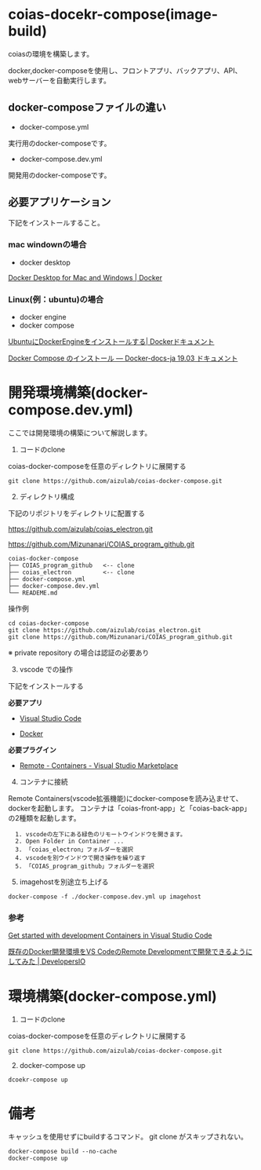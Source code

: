 # coias-docekr-compose(image-build)

coiasの環境を構築します。

docker,docker-composeを使用し、フロントアプリ、バックアプリ、API、webサーバーを自動実行します。

## docker-composeファイルの違い

* docker-compose.yml

実行用のdocker-composeです。

* docker-compose.dev.yml

開発用のdocker-composeです。

## 必要アプリケーション

下記をインストールすること。

### mac windownの場合

* docker desktop

[Docker Desktop for Mac and Windows | Docker](https://www.docker.com/products/docker-desktop)

### Linux(例：ubuntu)の場合

* docker engine
* docker compose

[UbuntuにDockerEngineをインストールする| Dockerドキュメント](https://docs.docker.com/engine/install/ubuntu/#upgrade-docker-after-using-the-convenience-script)

[Docker Compose のインストール — Docker-docs-ja 19.03 ドキュメント](https://docs.docker.jp/compose/install.html#linux-compose)

# 開発環境構築(docker-compose.dev.yml)

ここでは開発環境の構築について解説します。

1. コードのclone

coias-docker-composeを任意のディレクトリに展開する

```
git clone https://github.com/aizulab/coias-docker-compose.git
```

2. ディレクトリ構成

下記のリポジトリをディレクトリに配置する

https://github.com/aizulab/coias_electron.git

https://github.com/Mizunanari/COIAS_program_github.git

```
coias-docker-compose
├── COIAS_program_github   <-- clone
├── coias_electron         <-- clone
├── docker-compose.yml
├── docker-compose.dev.yml
└── READEME.md
```

操作例

```
cd coias-docker-compose
git clone https://github.com/aizulab/coias_electron.git
git clone https://github.com/Mizunanari/COIAS_program_github.git
```

※ private repository の場合は認証の必要あり

3. vscode での操作

下記をインストールする

**必要アプリ**

* [Visual Studio Code](https://azure.microsoft.com/ja-jp/products/visual-studio-code/)

* [Docker](https://www.docker.com/products/docker-desktop)

**必要プラグイン**

* [Remote - Containers - Visual Studio Marketplace](https://marketplace.visualstudio.com/items?itemName=ms-vscode-remote.remote-containers)

4. コンテナに接続

Remote Containers(vscode拡張機能)にdocker-composeを読み込ませて、dockerを起動します。
コンテナは「coias-front-app」と「coias-back-app」の2種類を起動します。

      1. vscodeの左下にある緑色のリモートウインドウを開きます。
      2. Open Folder in Container ...
      3. 「coias_electron」フォルダーを選択
      4. vscodeを別ウインドウで開き操作を繰り返す
      5. 「COIAS_program_github」フォルダーを選択

5. imagehostを別途立ち上げる

```
docker-compose -f ./docker-compose.dev.yml up imagehost
```

### 参考

[Get started with development Containers in Visual Studio Code](https://code.visualstudio.com/docs/remote/containers-tutorial)

[既存のDocker開発環境をVS CodeのRemote Developmentで開発できるようにしてみた | DevelopersIO](https://dev.classmethod.jp/articles/add-vs-code-remote-development-settings-to-existing-docker-environment/)

# 環境構築(docker-compose.yml)

1. コードのclone

coias-docker-composeを任意のディレクトリに展開する

```
git clone https://github.com/aizulab/coias-docker-compose.git
```

2. docker-compose up

```
dcoekr-compose up
```

# 備考

キャッシュを使用せずにbuildするコマンド。
git clone がスキップされない。

```
docker-compose build --no-cache
docker-compose up
```
